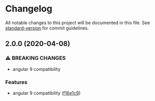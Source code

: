 # Changelog

All notable changes to this project will be documented in this file. See [standard-version](https://github.com/conventional-changelog/standard-version) for commit guidelines.

## 2.0.0 (2020-04-08)


### ⚠ BREAKING CHANGES

* angular 9 compatibility

### Features

* angular 9 compatibility ([f16e1c9](https://github.com/ert78gb/ng-scroll-spy/commit/f16e1c9e8a3c37a25792acc20eb231215a100453))
